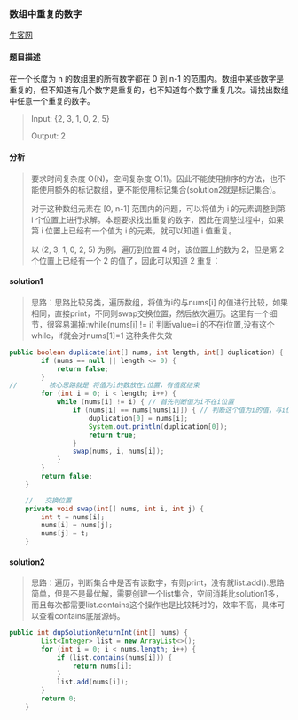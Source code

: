 ### 数组中重复的数字

[牛客网](href="https://www.nowcoder.com/practice/623a5ac0ea5b4e5f95552655361ae0a8?tpId=13&tqId=11203&tPage=1&rp=1&ru=/ta/coding-interviews&qru=/ta/coding-interviews/question-ranking&from=cyc_github")

#### 题目描述

在一个长度为 n 的数组里的所有数字都在 0 到 n-1 的范围内。数组中某些数字是重复的，但不知道有几个数字是重复的，也不知道每个数字重复几次。请找出数组中任意一个重复的数字。

> Input:
> {2, 3, 1, 0, 2, 5}
>
> Output:
> 2



#### 分析

> 要求时间复杂度 O(N)，空间复杂度 O(1)。因此不能使用排序的方法，也不能使用额外的标记数组，更不能使用标记集合(solution2就是标记集合)。
>
> 对于这种数组元素在 [0, n-1] 范围内的问题，可以将值为 i 的元素调整到第 i 个位置上进行求解。本题要求找出重复的数字，因此在调整过程中，如果第 i 位置上已经有一个值为 i 的元素，就可以知道 i 值重复。
>
> 以 (2, 3, 1, 0, 2, 5) 为例，遍历到位置 4 时，该位置上的数为 2，但是第 2 个位置上已经有一个 2 的值了，因此可以知道 2 重复：



#### solution1

> 思路：思路比较另类，遍历数组，将值为i的与nums[i] 的值进行比较，如果相同，直接print，不同则swap交换位置，然后依次遍历。这里有一个细节，很容易漏掉:while(nums[i] != i) 判断value=i 的不在i位置,没有这个while，if就会对nums[1]=1 这种条件失效

```java 
public boolean duplicate(int[] nums, int length, int[] duplication) {
        if (nums == null || length <= 0) {
            return false;
        }
//        核心思路就是 将值为i的数放在i位置，有值就结束
        for (int i = 0; i < length; i++) {
            while (nums[i] != i) { // 首先判断值为i不在i位置
                if (nums[i] == nums[nums[i]]) { // 判断这个值为i的值，与i位置的值是否相等
                    duplication[0] = nums[i];
                    System.out.println(duplication[0]);
                    return true;
                }
                swap(nums, i, nums[i]);
            }
        }
        return false;
    }

    //   交换位置
    private void swap(int[] nums, int i, int j) {
        int t = nums[i];
        nums[i] = nums[j];
        nums[j] = t;
    }
```



#### solution2

> 思路：遍历，判断集合中是否有该数字，有则print，没有就list.add().思路简单，但是不是最优解，需要创建一个list集合，空间消耗比solution1多，而且每次都需要list.contains这个操作也是比较耗时的，效率不高，具体可以查看contains底层源码。

```java 
public int dupSolutionReturnInt(int[] nums) {
        List<Integer> list = new ArrayList<>();
        for (int i = 0; i < nums.length; i++) {
            if (list.contains(nums[i])) {
                return nums[i];
            }
            list.add(nums[i]);
        }
        return 0;
    }
```

